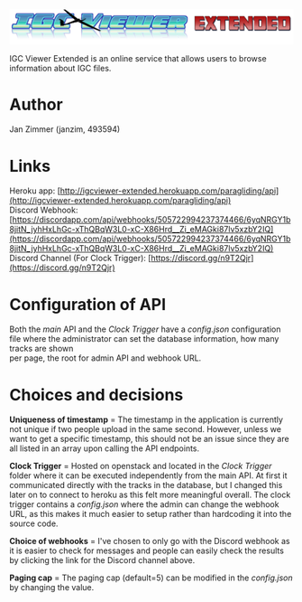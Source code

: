 
![Scheme](logo.png)

IGC Viewer Extended is an online service that allows users to browse information about IGC files.

# Author
Jan Zimmer (janzim, 493594)

# Links
Heroku app: [http://igcviewer-extended.herokuapp.com/paragliding/api](http://igcviewer-extended.herokuapp.com/paragliding/api)  
Discord Webhook: [https://discordapp.com/api/webhooks/505722994237374466/6yqNRGY1b8jitN_jyhHxLhGc-xThQBqW3L0-xC-X86Hrd__Zi_eMAGki87lv5xzbY2IQ](https://discordapp.com/api/webhooks/505722994237374466/6yqNRGY1b8jitN_jyhHxLhGc-xThQBqW3L0-xC-X86Hrd__Zi_eMAGki87lv5xzbY2IQ)  
Discord Channel (For Clock Trigger): [https://discord.gg/n9T2Qjr](https://discord.gg/n9T2Qjr)

# Configuration of API
Both the *main* API and the *Clock Trigger* have a *config.json* configuration file where the administrator can set the database information, how many tracks are shown  
per page, the root for admin API and webhook URL.

# Choices and decisions
**Uniqueness of timestamp** = The timestamp in the application is currently not unique if two people upload in the same second. However, unless we want to get a specific timestamp,
this should not be an issue since they are all listed in an array upon calling the API endpoints.

**Clock Trigger** = Hosted on openstack and located in the *Clock Trigger* folder where it can be executed independently from the main API. At first it communicated directly with
the tracks in the database, but I changed this later on to connect to heroku as this felt more meaningful overall. 
The clock trigger contains a *config.json* where the admin can change the webhook URL, as this makes it much easier to setup rather than hardcoding it into the source code.

**Choice of webhooks** = I've chosen to only go with the Discord webhook as it is easier to check for messages and people can easily check the results by clicking the link for the
Discord channel above.

**Paging cap** = The paging cap (default=5) can be modified in the *config.json* by changing the value.





